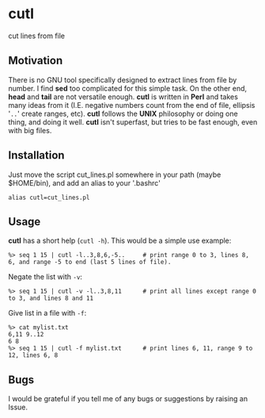 # cutl
cut lines from file

## Motivation
There is no GNU tool specifically designed to extract lines from file by number. I find **sed** too complicated for this simple task. On the other end, **head** and **tail** are not versatile enough. **cutl** is written in **Perl** and takes many ideas from it (I.E. negative numbers count from the end of file, ellipsis '`..`' create ranges, etc). **cutl** follows the **UNIX** philosophy or doing one thing, and doing it well. **cutl** isn't superfast, but tries to be fast enough, even with big files.

## Installation
Just move the script cut_lines.pl somewhere in your path (maybe $HOME/bin), and add an alias to your '.bashrc'
```
alias cutl=cut_lines.pl
```

## Usage
**cutl** has a short help (`cutl -h`). This would be a simple use example:
```
%> seq 1 15 | cutl -l..3,8,6,-5..     # print range 0 to 3, lines 8, 6, and range -5 to end (last 5 lines of file).
```
Negate the list with `-v`:
```
%> seq 1 15 | cutl -v -l..3,8,11      # print all lines except range 0 to 3, and lines 8 and 11
```
Give list in a file with `-f`:
```
%> cat mylist.txt
6,11 9..12
6 8
%> seq 1 15 | cutl -f mylist.txt      # print lines 6, 11, range 9 to 12, lines 6, 8
```
## Bugs
I would be grateful if you tell me of any bugs or suggestions by raising an Issue.
